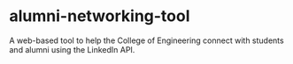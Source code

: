 # alumni-networking-tool
A web-based tool to help the College of Engineering connect with students and alumni using the LinkedIn API.
